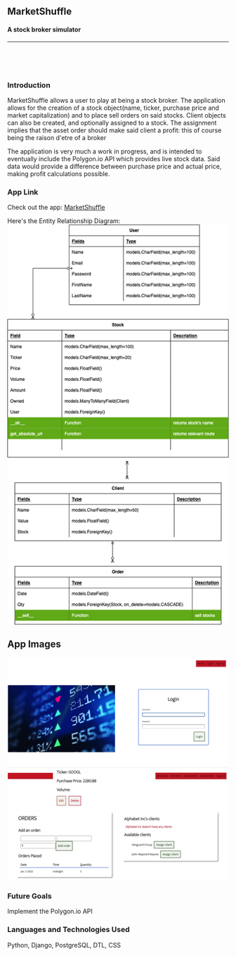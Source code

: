 ## MarketShuffle
#### A stock broker simulator 

---

<br>
<br>
<br>

### Introduction

MarketShuffle allows a user to play at being a stock broker. The application allows for the creation of a stock object(name, ticker, purchase price and market capitalization) and to place sell orders on said stocks. Client objects can also be created, and optionally assigned to a stock. The assignment implies that the asset order should make said client a profit: this of course being the raison d'etre of a broker

The application is very much a work in progress, and is intended to eventually include the Polygon.io API which provides live stock data. Said data would provide a difference between purchase price and actual price, making profit calculations possible.

### App Link

Check out the app: [MarketShuffle](https://marketshuffle.herokuapp.com/)

Here's the Entity Relationship Diagram:
![image](main_app/static/images/ERDmarketshuffle.png)

## App Images
![image](main_app/static/images/login.jpg)
<br />
![image](main_app/static/images/details.jpg)

### Future Goals

Implement the Polygon.io API


### Languages and Technologies Used
Python, Django, PostgreSQL, DTL, CSS